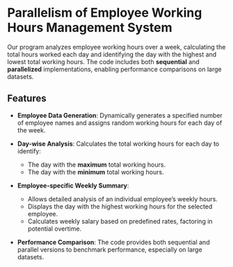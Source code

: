 # Parallelism of Employee Working Hours Management System 

Our program analyzes employee working hours over a week, calculating the total hours worked each day and identifying the day with the highest and lowest total working hours. The code includes both **sequential** and **parallelized** implementations, enabling performance comparisons on large datasets.

## Features

- **Employee Data Generation**: Dynamically generates a specified number of employee names and assigns random working hours for each day of the week.
  
- **Day-wise Analysis**: Calculates the total working hours for each day to identify:
  - The day with the **maximum** total working hours.
  - The day with the **minimum** total working hours.
  
- **Employee-specific Weekly Summary**:
  - Allows detailed analysis of an individual employee’s weekly hours.
  - Displays the day with the highest working hours for the selected employee.
  - Calculates weekly salary based on predefined rates, factoring in potential overtime.
  
- **Performance Comparison**: The code provides both sequential and parallel versions to benchmark performance, especially on large datasets.
